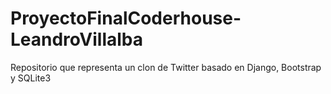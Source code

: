 # ProyectoFinalCoderhouse-LeandroVillalba
Repositorio que representa un clon de Twitter basado en Django, Bootstrap y SQLite3
